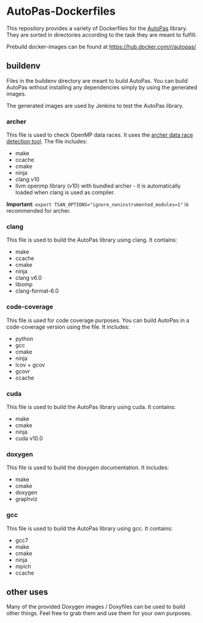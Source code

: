 # AutoPas-Dockerfiles
This repository provides a variety of Dockerfiles for the [AutoPas](https://github.com/AutoPas/AutoPas) library.
They are sorted in directories according to the task they are meant to fulfill:

Prebuild docker-images can be found at https://hub.docker.com/r/autopas/

## buildenv
Files in the buildenv directory are meant to build AutoPas.
You can build AutoPas without installing any dependencies simply by using the generated images.

The generated images are used by Jenkins to test the AutoPas library.

### archer
This file is used to check OpenMP data races. It uses the [archer data race detection tool](https://github.com/llvm/llvm-project/tree/master/openmp/tools/archer/). The file includes:
* make
* ccache
* cmake
* ninja
* clang v10
* llvm openmp library (v10) with bundled archer - it is automatically loaded when clang is used as compiler.

**Important**: `export TSAN_OPTIONS="ignore_noninstrumented_modules=1"` is recommended for archer.

### clang
This file is used to build the AutoPas library using clang. It contains:
* make
* ccache
* cmake
* ninja
* clang v6.0
* libomp
* clang-format-6.0

### code-coverage
This file is used for code coverage purposes. You can build AutoPas in a code-coverage version using the file. It includes:
* python
* gcc
* cmake
* ninja
* lcov + gcov
* gcovr
* ccache

### cuda
This file is used to build the AutoPas library using cuda. It contains:
* make
* cmake
* ninja
* cuda v10.0

### doxygen
This file is used to build the doxygen documentation. It includes:
* make
* cmake
* doxygen
* graphviz

### gcc
This file is used to build the AutoPas library using gcc. It contains:
* gcc7
* make
* cmake
* ninja
* mpich
* ccache

## other uses
Many of the provided Doxygen images / Doxyfiles can be used to build other things. Feel free to grab them and use them for your own purposes.
